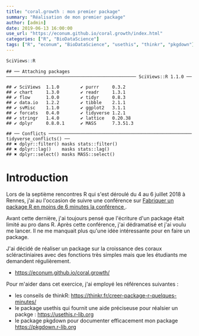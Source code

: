 ```yaml
---
title: "coral.growth : mon premier package" 
summary: "Réalisation de mon premier package"
author: [admin]
date: 2019-06-13 16:00:00
use_url: "https://econum.github.io/coral.growth/index.html"
categories: ["R", "BioDataScience"]
tags: ["R", "econum", "BioDataScience", "usethis", "thinkr", "pkgdown"]
---
```



```r
SciViews::R
```

```
## ── Attaching packages ───────────────────────────────────────────────── SciViews::R 1.1.0 ──
```

```
## ✔ SciViews  1.1.0        ✔ purrr     0.3.2   
## ✔ chart     1.3.0        ✔ readr     1.3.1   
## ✔ flow      1.0.0        ✔ tidyr     0.8.3   
## ✔ data.io   1.2.2        ✔ tibble    2.1.1   
## ✔ svMisc    1.1.0        ✔ ggplot2   3.1.1   
## ✔ forcats   0.4.0        ✔ tidyverse 1.2.1   
## ✔ stringr   1.4.0        ✔ lattice   0.20.38 
## ✔ dplyr     0.8.0.1      ✔ MASS      7.3.51.3
```

```
## ── Conflicts ────────────────────────────────────────────────────── tidyverse_conflicts() ──
## ✖ dplyr::filter() masks stats::filter()
## ✖ dplyr::lag()    masks stats::lag()
## ✖ dplyr::select() masks MASS::select()
```

# Introduction

Lors de la septième rencontres R qui s'est déroulé du 4 au 6 juillet 2018 à Rennes, j'ai au l'occasion de suivre une conférence sur [Fabriquer un package R en moins de 6 minutes la conférence ](https://r2018-rennes.sciencesconf.org/205552). 

Avant cette dernière, j'ai toujours pensé que l'écriture d'un package était limité au pro dans R. Après cette conférence, j'ai dédramatisé et j'ai voulu me lancer. Il ne me manquait plus qu'une idée intéressante pour en faire un package. 

J'ai décidé de réaliser un package sur la croissance des coraux scléractiniaires avec des fonctions très simples mais que les étudiants me demandent régulièrement.

- <https://econum.github.io/coral.growth/>

Pour m'aider dans cet exercice, j'ai employé les références suivantes :

- les conseils de thinkR: <https://thinkr.fr/creer-package-r-quelques-minutes/>
-  le package usethis qui fournit une aide préciseuse pour réalsier un packge : <https://usethis.r-lib.org>
- le package pkgdown pour documenter efficacement mon package <https://pkgdown.r-lib.org>
